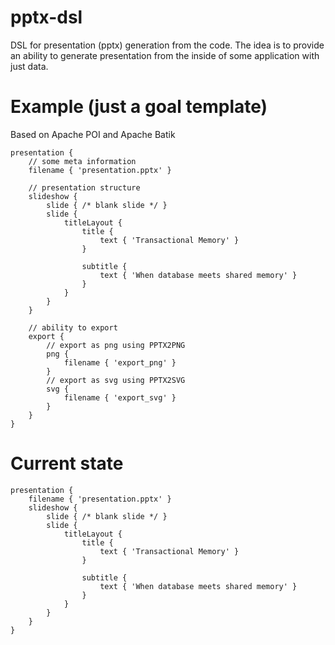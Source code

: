 # pptx-dsl
DSL for presentation (pptx) generation from the code.
The idea is to provide an ability to generate presentation from the inside of some application with just data.

# Example (just a goal template)

Based on Apache POI and Apache Batik

```
presentation {
    // some meta information
    filename { 'presentation.pptx' }

    // presentation structure
    slideshow {
        slide { /* blank slide */ }
        slide {
            titleLayout {
                title {
                    text { 'Transactional Memory' }
                }
                
                subtitle {
                    text { 'When database meets shared memory' }
                }
            }
        }
    }
    
    // ability to export
    export {
        // export as png using PPTX2PNG
        png {
            filename { 'export_png' }
        }
        // export as svg using PPTX2SVG
        svg {
            filename { 'export_svg' }
        }
    }    
}
```

# Current state

```
presentation {
    filename { 'presentation.pptx' }
    slideshow {
        slide { /* blank slide */ }
        slide {
            titleLayout {
                title {
                    text { 'Transactional Memory' }
                }

                subtitle {
                    text { 'When database meets shared memory' }
                }
            }
        }
    }
}
```